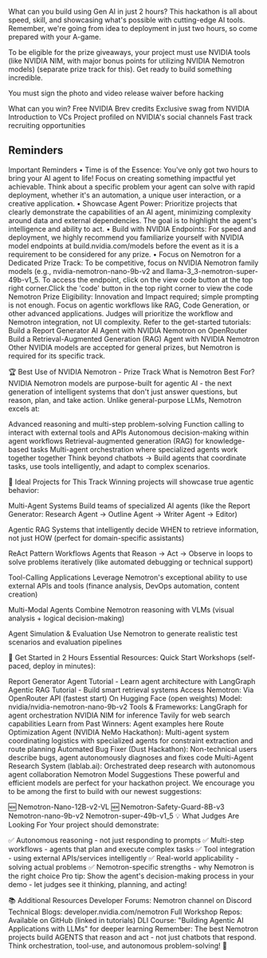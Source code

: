 What can you build using Gen AI in just 2 hours?
This hackathon is all about speed, skill, and showcasing what's possible with cutting-edge AI tools. Remember, we're going from idea to deployment in just two hours, so come prepared with your A-game.

To be eligible for the prize giveaways, your project must use NVIDIA tools (like NVIDIA NIM, with major bonus points for utilizing NVIDIA Nemotron models) (separate prize track for this). Get ready to build something incredible.

You must sign the photo and video release waiver before hacking

What can you win?
Free NVIDIA Brev credits
Exclusive swag from NVIDIA
Introduction to VCs
Project profiled on NVIDIA's social channels
Fast track recruiting opportunities


## Reminders 

Important Reminders
•
Time is of the Essence: You've only got two hours to bring your AI agent to life! Focus on creating something impactful yet achievable. Think about a specific problem your agent can solve with rapid deployment, whether it's an automation, a unique user interaction, or a creative application.
•
Showcase Agent Power: Prioritize projects that clearly demonstrate the capabilities of an AI agent, minimizing complexity around data and external dependencies. The goal is to highlight the agent's intelligence and ability to act.
•
Build with NVIDIA Endpoints: For speed and deployment, we highly recommend you familiarize yourself with NVIDIA model endpoints at build.nvidia.com/models before the event as it is a requirement to be considered for any prize.
•
Focus on Nemotron for a Dedicated Prize Track: To be competitive, focus on NVIDIA Nemotron family models (e.g., nvidia-nemotron-nano-9b-v2 and llama-3_3-nemotron-super-49b-v1_5. To access the endpoint, click on the view code button at the top right corner.Click the 'code' button in the top right corner to view the code
Nemotron Prize Eligibility:
Innovation and Impact required; simple prompting is not enough.
Focus on agentic workflows like RAG, Code Generation, or other advanced applications.
Judges will prioritize the workflow and Nemotron integration, not UI complexity.
Refer to the get-started tutorials:
Build a Report Generator AI Agent with NVIDIA Nemotron on OpenRouter
Build a Retrieval-Augmented Generation (RAG) Agent with NVIDIA Nemotron
Other NVIDIA models are accepted for general prizes, but Nemotron is required for its specific track.

🏆 Best Use of NVIDIA Nemotron - Prize Track
What is Nemotron Best For?
NVIDIA Nemotron models are purpose-built for agentic AI - the next generation of intelligent systems that don't just answer questions, but reason, plan, and take action. Unlike general-purpose LLMs, Nemotron excels at:

Advanced reasoning and multi-step problem-solving
Function calling to interact with external tools and APIs
Autonomous decision-making within agent workflows
Retrieval-augmented generation (RAG) for knowledge-based tasks
Multi-agent orchestration where specialized agents work together together
Think beyond chatbots → Build agents that coordinate tasks, use tools intelligently, and adapt to complex scenarios.

🎯 Ideal Projects for This Track
Winning projects will showcase true agentic behavior:

Multi-Agent Systems
Build teams of specialized AI agents (like the Report Generator: Research Agent → Outline Agent → Writer Agent → Editor)

Agentic RAG
Systems that intelligently decide WHEN to retrieve information, not just HOW (perfect for domain-specific assistants)

ReAct Pattern Workflows
Agents that Reason → Act → Observe in loops to solve problems iteratively (like automated debugging or technical support)

Tool-Calling Applications
Leverage Nemotron's exceptional ability to use external APIs and tools (finance analysis, DevOps automation, content creation)

Multi-Modal Agents
Combine Nemotron reasoning with VLMs (visual analysis + logical decision-making)

Agent Simulation & Evaluation
Use Nemotron to generate realistic test scenarios and evaluation pipelines

🚀 Get Started in 2 Hours
Essential Resources:
Quick Start Workshops (self-paced, deploy in minutes):

Report Generator Agent Tutorial - Learn agent architecture with LangGraph
Agentic RAG Tutorial - Build smart retrieval systems
Access Nemotron:
Via OpenRouter API (fastest start)
On Hugging Face (open weights)
Model: nvidia/nvidia-nemotron-nano-9b-v2
Tools & Frameworks:
LangGraph for agent orchestration
NVIDIA NIM for inference
Tavily for web search capabilities
Learn from Past Winners: Agent examples here
Route Optimization Agent (NVIDIA NeMo Hackathon): Multi-agent system coordinating logistics with specialized agents for constraint extraction and route planning
Automated Bug Fixer (Dust Hackathon): Non-technical users describe bugs, agent autonomously diagnoses and fixes code
Multi-Agent Research System (lablab.ai): Orchestrated deep research with autonomous agent collaboration
Nemotron Model Suggestions
These powerful and efficient models are perfect for your hackathon project. We encourage you to be among the first to build with our newest suggestions:

🆕 Nemotron-Nano-12B-v2-VL
🆕 Nemotron-Safety-Guard-8B-v3
Nemotron-nano-9b-v2
Nemotron-super-49b-v1_5
💡 What Judges Are Looking For
Your project should demonstrate:

✅
Autonomous reasoning - not just responding to prompts
✅
Multi-step workflows - agents that plan and execute complex tasks
✅
Tool integration - using external APIs/services intelligently
✅
Real-world applicability - solving actual problems
✅
Nemotron-specific strengths - why Nemotron is the right choice
Pro tip: Show the agent's decision-making process in your demo - let judges see it thinking, planning, and acting!

📚 Additional Resources
Developer Forums: Nemotron channel on Discord
Technical Blogs: developer.nvidia.com/nemotron
Full Workshop Repos: Available on GitHub (linked in tutorials)
DLI Course: "Building Agentic AI Applications with LLMs" for deeper learning
Remember: The best Nemotron projects build AGENTS that reason and act - not just chatbots that respond. Think orchestration, tool-use, and autonomous problem-solving! 🎉